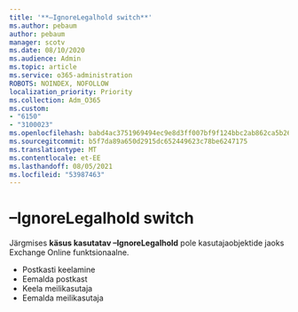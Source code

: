 ```yaml
---
title: '**–IgnoreLegalhold switch**'
ms.author: pebaum
author: pebaum
manager: scotv
ms.date: 08/10/2020
ms.audience: Admin
ms.topic: article
ms.service: o365-administration
ROBOTS: NOINDEX, NOFOLLOW
localization_priority: Priority
ms.collection: Adm_O365
ms.custom:
- "6150"
- "3100023"
ms.openlocfilehash: babd4ac3751969494ec9e8d3ff007bf9f124bbc2ab862ca5b26ce21cee01c3ef
ms.sourcegitcommit: b5f7da89a650d2915dc652449623c78be6247175
ms.translationtype: MT
ms.contentlocale: et-EE
ms.lasthandoff: 08/05/2021
ms.locfileid: "53987463"
---
```

# <a name="ignorelegalhold-switch"></a>**–IgnoreLegalhold switch**

Järgmises **käsus kasutatav –IgnoreLegalhold** pole kasutajaobjektide jaoks Exchange Online funktsionaalne.

- Postkasti keelamine
- Eemalda postkast
- Keela meilikasutaja
- Eemalda meilikasutaja